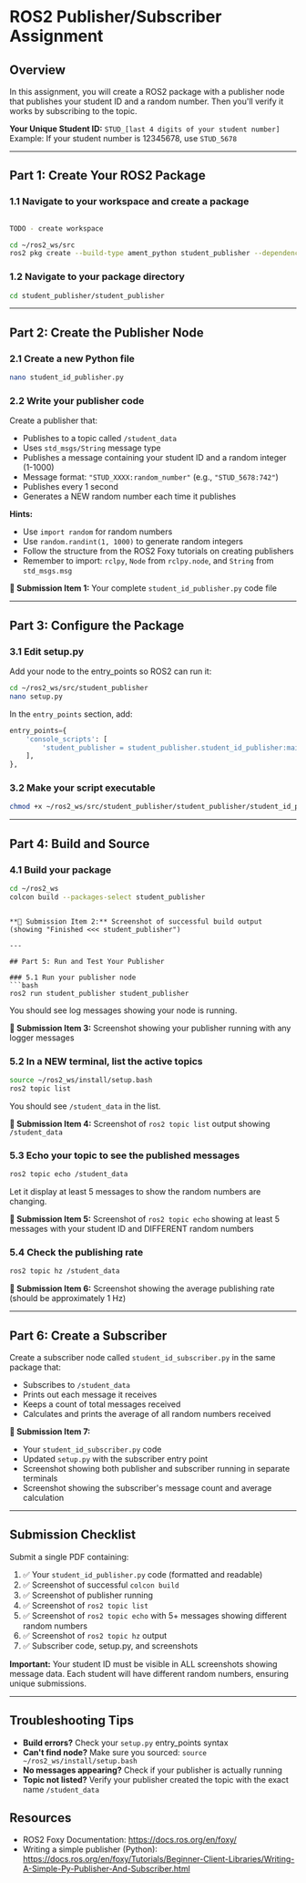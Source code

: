 # ROS2 Publisher/Subscriber Assignment

## Overview
In this assignment, you will create a ROS2 package with a publisher node that publishes your student ID and a random number. Then you'll verify it works by subscribing to the topic.

**Your Unique Student ID:** `STUD_[last 4 digits of your student number]`
Example: If your student number is 12345678, use `STUD_5678`

---

## Part 1: Create Your ROS2 Package

### 1.1 Navigate to your workspace and create a package
```bash

TODO - create workspace

cd ~/ros2_ws/src
ros2 pkg create --build-type ament_python student_publisher --dependencies rclpy std_msgs
```

### 1.2 Navigate to your package directory
```bash
cd student_publisher/student_publisher
```

---

## Part 2: Create the Publisher Node

### 2.1 Create a new Python file
```bash
nano student_id_publisher.py
```

### 2.2 Write your publisher code
Create a publisher that:
- Publishes to a topic called `/student_data`
- Uses `std_msgs/String` message type
- Publishes a message containing your student ID and a random integer (1-1000)
- Message format: `"STUD_XXXX:random_number"` (e.g., `"STUD_5678:742"`)
- Publishes every 1 second
- Generates a NEW random number each time it publishes

**Hints:**
- Use `import random` for random numbers
- Use `random.randint(1, 1000)` to generate random integers
- Follow the structure from the ROS2 Foxy tutorials on creating publishers
- Remember to import: `rclpy`, `Node` from `rclpy.node`, and `String` from `std_msgs.msg`

**📝 Submission Item 1:** Your complete `student_id_publisher.py` code file

---

## Part 3: Configure the Package

### 3.1 Edit setup.py
Add your node to the entry_points so ROS2 can run it:

```bash
cd ~/ros2_ws/src/student_publisher
nano setup.py
```

In the `entry_points` section, add:
```python
entry_points={
    'console_scripts': [
        'student_publisher = student_publisher.student_id_publisher:main',
    ],
},
```

### 3.2 Make your script executable
```bash
chmod +x ~/ros2_ws/src/student_publisher/student_publisher/student_id_publisher.py
```

---

## Part 4: Build and Source

### 4.1 Build your package
```bash
cd ~/ros2_ws
colcon build --packages-select student_publisher
```

```

**📝 Submission Item 2:** Screenshot of successful build output (showing "Finished <<< student_publisher")

---

## Part 5: Run and Test Your Publisher

### 5.1 Run your publisher node
```bash
ros2 run student_publisher student_publisher
```

You should see log messages showing your node is running.

**📝 Submission Item 3:** Screenshot showing your publisher running with any logger messages

### 5.2 In a NEW terminal, list the active topics
```bash
source ~/ros2_ws/install/setup.bash
ros2 topic list
```

You should see `/student_data` in the list.

**📝 Submission Item 4:** Screenshot of `ros2 topic list` output showing `/student_data`

### 5.3 Echo your topic to see the published messages
```bash
ros2 topic echo /student_data
```

Let it display at least 5 messages to show the random numbers are changing.

**📝 Submission Item 5:** Screenshot of `ros2 topic echo` showing at least 5 messages with your student ID and DIFFERENT random numbers

### 5.4 Check the publishing rate
```bash
ros2 topic hz /student_data
```

**📝 Submission Item 6:** Screenshot showing the average publishing rate (should be approximately 1 Hz)

---

## Part 6: Create a Subscriber 

Create a subscriber node called `student_id_subscriber.py` in the same package that:
- Subscribes to `/student_data`
- Prints out each message it receives
- Keeps a count of total messages received
- Calculates and prints the average of all random numbers received

**📝 Submission Item 7:** 
- Your `student_id_subscriber.py` code
- Updated `setup.py` with the subscriber entry point
- Screenshot showing both publisher and subscriber running in separate terminals
- Screenshot showing the subscriber's message count and average calculation

---

## Submission Checklist

Submit a single PDF containing:

1. ✅ Your `student_id_publisher.py` code (formatted and readable)
2. ✅ Screenshot of successful `colcon build`
3. ✅ Screenshot of publisher running
4. ✅ Screenshot of `ros2 topic list`
5. ✅ Screenshot of `ros2 topic echo` with 5+ messages showing different random numbers
6. ✅ Screenshot of `ros2 topic hz` output
7. ✅ Subscriber code, setup.py, and screenshots

**Important:** Your student ID must be visible in ALL screenshots showing message data. Each student will have different random numbers, ensuring unique submissions.

---


## Troubleshooting Tips

- **Build errors?** Check your `setup.py` entry_points syntax
- **Can't find node?** Make sure you sourced: `source ~/ros2_ws/install/setup.bash`
- **No messages appearing?** Check if your publisher is actually running
- **Topic not listed?** Verify your publisher created the topic with the exact name `/student_data`

## Resources
- ROS2 Foxy Documentation: https://docs.ros.org/en/foxy/
- Writing a simple publisher (Python): https://docs.ros.org/en/foxy/Tutorials/Beginner-Client-Libraries/Writing-A-Simple-Py-Publisher-And-Subscriber.html